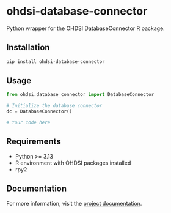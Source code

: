# ohdsi-database-connector

Python wrapper for the OHDSI DatabaseConnector R package.

## Installation

```bash
pip install ohdsi-database-connector
```

## Usage

```python
from ohdsi.database_connector import DatabaseConnector

# Initialize the database connector
dc = DatabaseConnector()

# Your code here
```

## Requirements

- Python >= 3.13
- R environment with OHDSI packages installed
- rpy2

## Documentation

For more information, visit the [project documentation](https://python-ohdsi.readthedocs.io/en/latest/).
